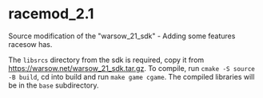# racemod_2.1
Source modification of the "warsow_21_sdk" - Adding some features racesow has.

The `libsrcs` directory from the sdk is required, copy it from <https://warsow.net/warsow_21_sdk.tar.gz>.
To compile, run `cmake -S source -B build`, cd into build and run `make game cgame`. The compiled libraries will be in the `base` subdirectory.
